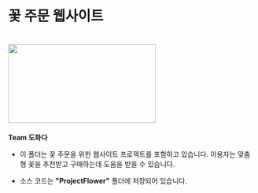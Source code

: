 # 꽃 주문 웹사이트

# <img src="https://github.com/donggyunhuh/TeamProject_Flower/blob/main/%EB%A1%9C%EA%B3%A0%20%EC%82%AC%EC%A7%84/%EB%A1%9C%EA%B3%A0%20%EC%98%88%EC%8B%9C.png?raw=true" width="300" height="160"/>
**Team 도화다**

- 이 폴더는 꽃 주문을 위한 웹사이트 프로젝트를 포함하고 있습니다. 이용자는 맞춤형 꽃을 추천받고 구매하는데 도움을 받을 수 있습니다.

- 소스 코드는 **"ProjectFlower"** 폴더에 저장되어 있습니다.